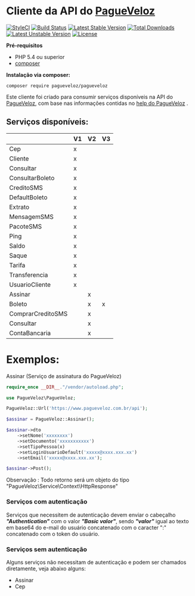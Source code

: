 # Cliente da API do [PagueVeloz](https://www.pagueveloz.com.br/)

[![StyleCI](https://styleci.io/repos/27489184/shield)](https://styleci.io/repos/27489184)
[![Build Status](https://travis-ci.org/PagueVeloz/pagueveloz-php.svg)](https://travis-ci.org/PagueVeloz/pagueveloz-php)
[![Latest Stable Version](https://poser.pugx.org/pagueveloz/pagueveloz/v/stable)](https://packagist.org/packages/pagueveloz/pagueveloz) 
[![Total Downloads](https://poser.pugx.org/pagueveloz/pagueveloz/downloads)](https://packagist.org/packages/pagueveloz/pagueveloz) 
[![Latest Unstable Version](https://poser.pugx.org/pagueveloz/pagueveloz/v/unstable)](https://packagist.org/packages/pagueveloz/pagueveloz) 
[![License](https://poser.pugx.org/pagueveloz/pagueveloz/license)](https://packagist.org/packages/pagueveloz/pagueveloz)

**Pré-requisitos**

 * PHP 5.4 ou superior
 * [composer](https://getcomposer.org)

**Instalação via composer:**
```
composer require pagueveloz/pagueveloz
```

Este cliente foi criado para consumir serviços disponíveis na API do [PagueVeloz](https://www.pagueveloz.com.br), com base nas informações contidas no [help do PagueVeloz](https://www.pagueveloz.com.br/help) .

## Serviços disponíveis:
|                   	| V1 	| V2 	| V3 	|
|-------------------	|----	|----	|----	|
| Cep               	| x  	|    	|    	|
| Cliente           	| x  	|    	|    	|
| Consultar         	| x  	|    	|    	|
| ConsultarBoleto   	| x  	|    	|    	|
| CreditoSMS        	| x  	|    	|    	|
| DefaultBoleto     	| x  	|    	|    	|
| Extrato           	| x  	|    	|    	|
| MensagemSMS       	| x  	|    	|    	|
| PacoteSMS         	| x  	|    	|    	|
| Ping              	| x  	|    	|    	|
| Saldo             	| x  	|    	|    	|
| Saque             	| x  	|    	|    	|
| Tarifa            	| x  	|    	|    	|
| Transferencia     	| x  	|    	|    	|
| UsuarioCliente    	| x  	|    	|    	|
| Assinar           	|    	| x  	|    	|
| Boleto            	|    	| x  	| x  	|
| ComprarCreditoSMS 	|    	| x  	|    	|
| Consultar         	|    	| x  	|    	|
| ContaBancaria     	|    	| x  	|    	|

# Exemplos:

Assinar (Serviço de assinatura do PagueVeloz)
```php
require_once __DIR__."/vendor/autoload.php";

use PagueVeloz\PagueVeloz;

PagueVeloz::Url('https://www.pagueveloz.com.br/api');

$assinar = PagueVeloz::Assinar();

$assinar->dto
	->setNome('xxxxxxxx')
	->setDocumento('xxxxxxxxxxx')
	->setTipoPessoa(x)
	->setLoginUsuarioDefault('xxxxx@xxxx.xxx.xx')
	->setEmail('xxxxx@xxxx.xxx.xx');

$assinar->Post();
```
Observação : Todo retorno será um objeto do tipo "PagueVeloz\Service\Context\HttpResponse"

### Serviços com autenticação

Serviços que necessitem de autenticação devem enviar o cabeçalho ***"Authentication"*** com o valor ***"Basic valor"***, sendo ***"valor"*** igual ao texto em base64 do e-mail do usuário concatenado com o caracter ":" concatenado com o token do usuário.

### Serviços sem autenticação

Alguns serviços não necessitam de autenticação e podem ser chamados diretamente, veja abaixo alguns:

 * Assinar
 * Cep
